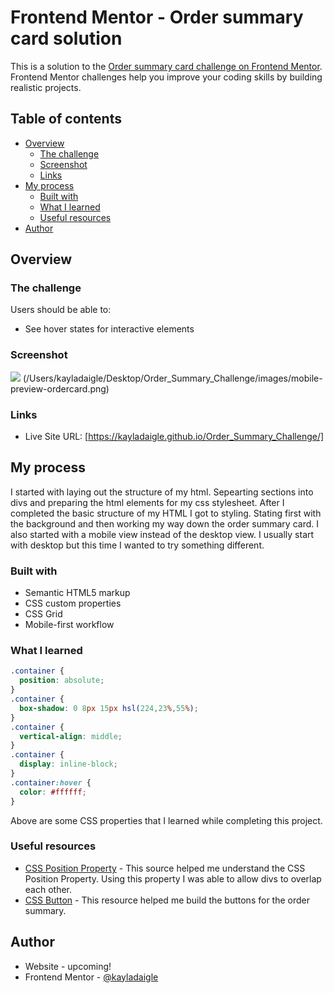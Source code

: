 # Frontend Mentor - Order summary card solution

This is a solution to the [Order summary card challenge on Frontend Mentor](https://www.frontendmentor.io/challenges/order-summary-component-QlPmajDUj). Frontend Mentor challenges help you improve your coding skills by building realistic projects. 

## Table of contents

- [Overview](#overview)
  - [The challenge](#the-challenge)
  - [Screenshot](#screenshot)
  - [Links](#links)
- [My process](#my-process)
  - [Built with](#built-with)
  - [What I learned](#what-i-learned)
  - [Useful resources](#useful-resources)
- [Author](#author)


## Overview

### The challenge

Users should be able to:

- See hover states for interactive elements

### Screenshot

![](/Users/kayladaigle/Desktop/Order_Summary_Challenge/images/desktop-preview-ordercard.png) 
(/Users/kayladaigle/Desktop/Order_Summary_Challenge/images/mobile-preview-ordercard.png)

### Links

- Live Site URL: [https://kayladaigle.github.io/Order_Summary_Challenge/]

## My process

I started with laying out the structure of my html. Sepearting sections into divs and preparing the
html elements for my css stylesheet. After I completed the basic structure of my HTML I got to styling. Stating first with the background and then working my way down the order summary card. I also started with a mobile view instead of the desktop view. I usually start with desktop but this time I wanted to try something different.

### Built with

- Semantic HTML5 markup
- CSS custom properties
- CSS Grid
- Mobile-first workflow


### What I learned


```css
.container {
  position: absolute;
}
.container {
  box-shadow: 0 8px 15px hsl(224,23%,55%);
}
.container {
  vertical-align: middle;
}
.container {
  display: inline-block;
}
.container:hover {
  color: #ffffff;
}
```

Above are some CSS properties that I learned while completing this project. 

### Useful resources

- [CSS Position Property](https://www.w3schools.com/css/css_positioning.asp) - This source helped me understand the CSS Position Property. Using this property I was able to allow divs to overlap each other.
- [CSS Button](https://www.w3schools.com/css/css3_buttons.asp) - This resource helped me build the buttons for the order summary.


## Author

- Website - upcoming!
- Frontend Mentor - [@kayladaigle](https://www.frontendmentor.io/profile/kayladaigle)



